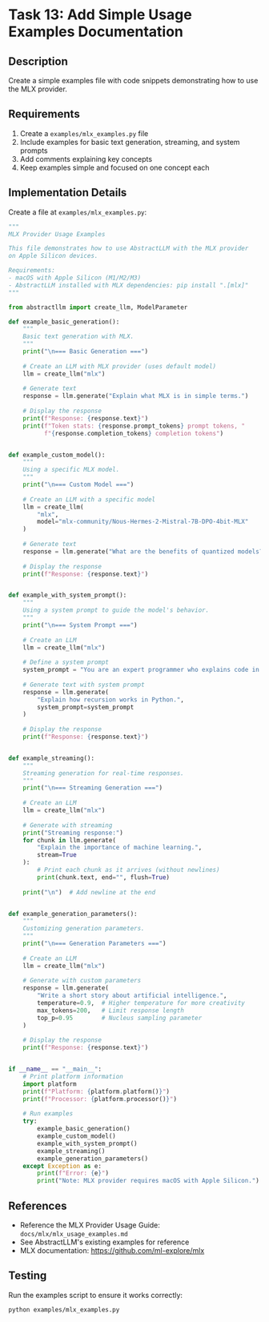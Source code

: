 # Task 13: Add Simple Usage Examples Documentation

## Description
Create a simple examples file with code snippets demonstrating how to use the MLX provider.

## Requirements
1. Create a `examples/mlx_examples.py` file
2. Include examples for basic text generation, streaming, and system prompts
3. Add comments explaining key concepts
4. Keep examples simple and focused on one concept each

## Implementation Details

Create a file at `examples/mlx_examples.py`:

```python
"""
MLX Provider Usage Examples

This file demonstrates how to use AbstractLLM with the MLX provider
on Apple Silicon devices.

Requirements:
- macOS with Apple Silicon (M1/M2/M3)
- AbstractLLM installed with MLX dependencies: pip install ".[mlx]"
"""

from abstractllm import create_llm, ModelParameter

def example_basic_generation():
    """
    Basic text generation with MLX.
    """
    print("\n=== Basic Generation ===")
    
    # Create an LLM with MLX provider (uses default model)
    llm = create_llm("mlx")
    
    # Generate text
    response = llm.generate("Explain what MLX is in simple terms.")
    
    # Display the response
    print(f"Response: {response.text}")
    print(f"Token stats: {response.prompt_tokens} prompt tokens, " 
          f"{response.completion_tokens} completion tokens")


def example_custom_model():
    """
    Using a specific MLX model.
    """
    print("\n=== Custom Model ===")
    
    # Create an LLM with a specific model
    llm = create_llm(
        "mlx",
        model="mlx-community/Nous-Hermes-2-Mistral-7B-DPO-4bit-MLX"
    )
    
    # Generate text
    response = llm.generate("What are the benefits of quantized models?")
    
    # Display the response
    print(f"Response: {response.text}")


def example_with_system_prompt():
    """
    Using a system prompt to guide the model's behavior.
    """
    print("\n=== System Prompt ===")
    
    # Create an LLM
    llm = create_llm("mlx")
    
    # Define a system prompt
    system_prompt = "You are an expert programmer who explains code in simple terms."
    
    # Generate text with system prompt
    response = llm.generate(
        "Explain how recursion works in Python.",
        system_prompt=system_prompt
    )
    
    # Display the response
    print(f"Response: {response.text}")


def example_streaming():
    """
    Streaming generation for real-time responses.
    """
    print("\n=== Streaming Generation ===")
    
    # Create an LLM
    llm = create_llm("mlx")
    
    # Generate with streaming
    print("Streaming response:")
    for chunk in llm.generate(
        "Explain the importance of machine learning.", 
        stream=True
    ):
        # Print each chunk as it arrives (without newlines)
        print(chunk.text, end="", flush=True)
    
    print("\n")  # Add newline at the end


def example_generation_parameters():
    """
    Customizing generation parameters.
    """
    print("\n=== Generation Parameters ===")
    
    # Create an LLM
    llm = create_llm("mlx")
    
    # Generate with custom parameters
    response = llm.generate(
        "Write a short story about artificial intelligence.",
        temperature=0.9,  # Higher temperature for more creativity
        max_tokens=200,   # Limit response length
        top_p=0.95        # Nucleus sampling parameter
    )
    
    # Display the response
    print(f"Response: {response.text}")


if __name__ == "__main__":
    # Print platform information
    import platform
    print(f"Platform: {platform.platform()}")
    print(f"Processor: {platform.processor()}")
    
    # Run examples
    try:
        example_basic_generation()
        example_custom_model()
        example_with_system_prompt()
        example_streaming()
        example_generation_parameters()
    except Exception as e:
        print(f"Error: {e}")
        print("Note: MLX provider requires macOS with Apple Silicon.")
```

## References
- Reference the MLX Provider Usage Guide: `docs/mlx/mlx_usage_examples.md`
- See AbstractLLM's existing examples for reference
- MLX documentation: https://github.com/ml-explore/mlx

## Testing
Run the examples script to ensure it works correctly:

```bash
python examples/mlx_examples.py
``` 